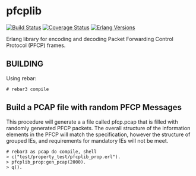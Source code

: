 pfcplib
=======
[![Build Status][gh badge]][gh]
[![Coverage Status][coveralls badge]][coveralls]
[![Erlang Versions][erlang version badge]][gh]

Erlang library for encoding and decoding Packet Forwarding Control Protocol (PFCP) frames.

BUILDING
--------

Using rebar:

    # rebar3 compile

Build a PCAP file with random PFCP Messages
-------------------------------------------

This procedure will generate a a file called pfcp.pcap that is filled
with randomly generated PFCP packets. The overall structure of the
information elements in the PFCP will match the specification, however
the structure of grouped IEs, and requirements for mandatory IEs will
not be meet.

    # rebar3 as pcap do compile, shell
    > c("test/property_test/pfcplib_prop.erl").
    > pfcplib_prop:gen_pcap(2000).
    > q().

<!-- Badges -->
[gh]: https://github.com/travelping/pfcplib/actions/workflows/main.yml
[gh badge]: https://img.shields.io/github/workflow/status/travelping/pfcplib/CI?style=flat-square
[coveralls]: https://coveralls.io/github/travelping/pfcplib
[coveralls badge]: https://img.shields.io/coveralls/travelping/pfcplib/master.svg?style=flat-square
[erlang version badge]: https://img.shields.io/badge/erlang-20.1%20to%2023.2-blue.svg?style=flat-square

